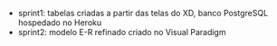 
- sprint1: tabelas criadas a partir das telas do XD, banco PostgreSQL hospedado no Heroku
- sprint2: modelo E-R refinado criado no Visual Paradigm
